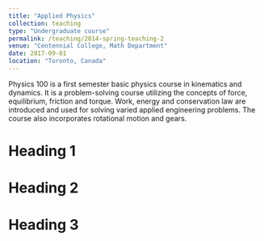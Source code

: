 ```yaml
---
title: "Applied Physics"
collection: teaching
type: "Undergraduate course"
permalink: /teaching/2014-spring-teaching-2
venue: "Centennial College, Math Department"
date: 2017-09-01
location: "Toronto, Canada"
---
```


Physics 100 is a first semester basic physics course in kinematics and dynamics. It is a problem-solving course utilizing the concepts of force, equilibrium, friction and torque. Work, energy and conservation law are introduced and used for solving varied applied engineering problems. The course also incorporates rotational motion and gears.

Heading 1
======

Heading 2
======

Heading 3
======
